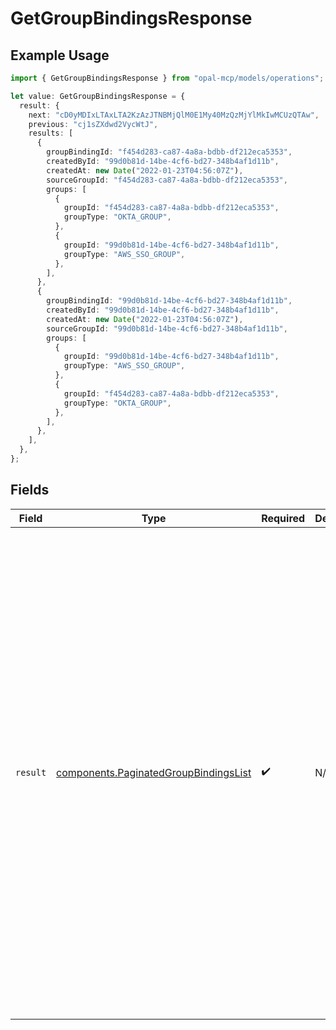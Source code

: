 # GetGroupBindingsResponse

## Example Usage

```typescript
import { GetGroupBindingsResponse } from "opal-mcp/models/operations";

let value: GetGroupBindingsResponse = {
  result: {
    next: "cD0yMDIxLTAxLTA2KzAzJTNBMjQlM0E1My40MzQzMjYlMkIwMCUzQTAw",
    previous: "cj1sZXdwd2VycWtJ",
    results: [
      {
        groupBindingId: "f454d283-ca87-4a8a-bdbb-df212eca5353",
        createdById: "99d0b81d-14be-4cf6-bd27-348b4af1d11b",
        createdAt: new Date("2022-01-23T04:56:07Z"),
        sourceGroupId: "f454d283-ca87-4a8a-bdbb-df212eca5353",
        groups: [
          {
            groupId: "f454d283-ca87-4a8a-bdbb-df212eca5353",
            groupType: "OKTA_GROUP",
          },
          {
            groupId: "99d0b81d-14be-4cf6-bd27-348b4af1d11b",
            groupType: "AWS_SSO_GROUP",
          },
        ],
      },
      {
        groupBindingId: "99d0b81d-14be-4cf6-bd27-348b4af1d11b",
        createdById: "99d0b81d-14be-4cf6-bd27-348b4af1d11b",
        createdAt: new Date("2022-01-23T04:56:07Z"),
        sourceGroupId: "99d0b81d-14be-4cf6-bd27-348b4af1d11b",
        groups: [
          {
            groupId: "99d0b81d-14be-4cf6-bd27-348b4af1d11b",
            groupType: "AWS_SSO_GROUP",
          },
          {
            groupId: "f454d283-ca87-4a8a-bdbb-df212eca5353",
            groupType: "OKTA_GROUP",
          },
        ],
      },
    ],
  },
};
```

## Fields

| Field                                                                                                                                                                                                                                                                                                                                                                                                                                                                                                                                                                                                                                                                                                                                                                                                                                                                                                                                                       | Type                                                                                                                                                                                                                                                                                                                                                                                                                                                                                                                                                                                                                                                                                                                                                                                                                                                                                                                                                        | Required                                                                                                                                                                                                                                                                                                                                                                                                                                                                                                                                                                                                                                                                                                                                                                                                                                                                                                                                                    | Description                                                                                                                                                                                                                                                                                                                                                                                                                                                                                                                                                                                                                                                                                                                                                                                                                                                                                                                                                 | Example                                                                                                                                                                                                                                                                                                                                                                                                                                                                                                                                                                                                                                                                                                                                                                                                                                                                                                                                                     |
| ----------------------------------------------------------------------------------------------------------------------------------------------------------------------------------------------------------------------------------------------------------------------------------------------------------------------------------------------------------------------------------------------------------------------------------------------------------------------------------------------------------------------------------------------------------------------------------------------------------------------------------------------------------------------------------------------------------------------------------------------------------------------------------------------------------------------------------------------------------------------------------------------------------------------------------------------------------- | ----------------------------------------------------------------------------------------------------------------------------------------------------------------------------------------------------------------------------------------------------------------------------------------------------------------------------------------------------------------------------------------------------------------------------------------------------------------------------------------------------------------------------------------------------------------------------------------------------------------------------------------------------------------------------------------------------------------------------------------------------------------------------------------------------------------------------------------------------------------------------------------------------------------------------------------------------------- | ----------------------------------------------------------------------------------------------------------------------------------------------------------------------------------------------------------------------------------------------------------------------------------------------------------------------------------------------------------------------------------------------------------------------------------------------------------------------------------------------------------------------------------------------------------------------------------------------------------------------------------------------------------------------------------------------------------------------------------------------------------------------------------------------------------------------------------------------------------------------------------------------------------------------------------------------------------- | ----------------------------------------------------------------------------------------------------------------------------------------------------------------------------------------------------------------------------------------------------------------------------------------------------------------------------------------------------------------------------------------------------------------------------------------------------------------------------------------------------------------------------------------------------------------------------------------------------------------------------------------------------------------------------------------------------------------------------------------------------------------------------------------------------------------------------------------------------------------------------------------------------------------------------------------------------------- | ----------------------------------------------------------------------------------------------------------------------------------------------------------------------------------------------------------------------------------------------------------------------------------------------------------------------------------------------------------------------------------------------------------------------------------------------------------------------------------------------------------------------------------------------------------------------------------------------------------------------------------------------------------------------------------------------------------------------------------------------------------------------------------------------------------------------------------------------------------------------------------------------------------------------------------------------------------- |
| `result`                                                                                                                                                                                                                                                                                                                                                                                                                                                                                                                                                                                                                                                                                                                                                                                                                                                                                                                                                    | [components.PaginatedGroupBindingsList](../../models/components/paginatedgroupbindingslist.md)                                                                                                                                                                                                                                                                                                                                                                                                                                                                                                                                                                                                                                                                                                                                                                                                                                                              | :heavy_check_mark:                                                                                                                                                                                                                                                                                                                                                                                                                                                                                                                                                                                                                                                                                                                                                                                                                                                                                                                                          | N/A                                                                                                                                                                                                                                                                                                                                                                                                                                                                                                                                                                                                                                                                                                                                                                                                                                                                                                                                                         | {<br/>"next": "cD0yMDIxLTAxLTA2KzAzJTNBMjQlM0E1My40MzQzMjYlMkIwMCUzQTAw",<br/>"previous": "cj1sZXdwd2VycWtJ",<br/>"results": [<br/>{<br/>"group_binding_id": "f454d283-ca87-4a8a-bdbb-df212eca5353",<br/>"created_by_id": "99d0b81d-14be-4cf6-bd27-348b4af1d11b",<br/>"created_at": "2022-01-23T04:56:07Z",<br/>"source_group_id": "f454d283-ca87-4a8a-bdbb-df212eca5353",<br/>"groups": [<br/>{<br/>"group_id": "f454d283-ca87-4a8a-bdbb-df212eca5353",<br/>"group_type": "OKTA_GROUP"<br/>},<br/>{<br/>"group_id": "99d0b81d-14be-4cf6-bd27-348b4af1d11b",<br/>"group_type": "AWS_SSO_GROUP"<br/>}<br/>]<br/>},<br/>{<br/>"group_binding_id": "99d0b81d-14be-4cf6-bd27-348b4af1d11b",<br/>"created_by_id": "99d0b81d-14be-4cf6-bd27-348b4af1d11b",<br/>"source_group_id": "99d0b81d-14be-4cf6-bd27-348b4af1d11b",<br/>"created_at": "2022-01-23T04:56:07Z",<br/>"groups": [<br/>{<br/>"group_id": "99d0b81d-14be-4cf6-bd27-348b4af1d11b",<br/>"group_type": "AWS_SSO_GROUP"<br/>},<br/>{<br/>"group_id": "f454d283-ca87-4a8a-bdbb-df212eca5353",<br/>"group_type": "OKTA_GROUP"<br/>}<br/>]<br/>}<br/>]<br/>} |